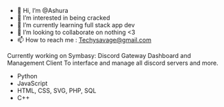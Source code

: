 - 👋 Hi, I’m @Ashura
- 👀 I’m interested in being cracked
- 🌱 I’m currently learning full stack app dev
- 💞️ I’m looking to collaborate on nothing <3
- 📫 How to reach me : Techysavage@gmail.com

<!---
Techy-Savage/Techy-Savage is a ✨ special ✨ repository because its `README.md` (this file) appears on your GitHub profile.
You can click the Preview link to take a look at your changes.
--->

Currently working on Symbasy:
Discord Gateway Dashboard and Management Client
To interface and manage all discord servers and more. 

- Python
- JavaScript
- HTML, CSS, SVG, PHP, SQL
- C++
